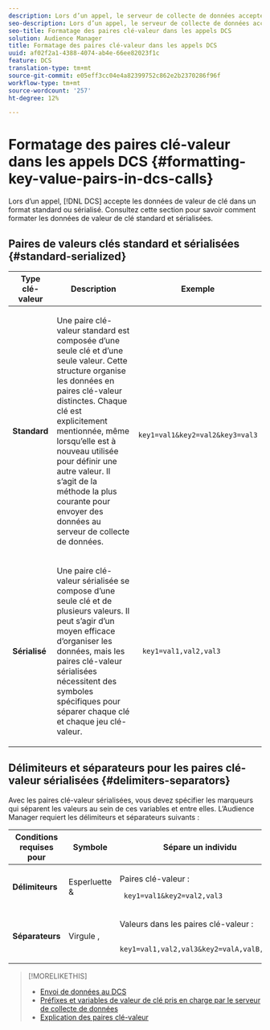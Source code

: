```yaml
---
description: Lors d’un appel, le serveur de collecte de données accepte les données de valeur de clé dans un format standard ou sérialisé. Consultez cette section pour savoir comment formater les données de valeur de clé standard et sérialisées.
seo-description: Lors d’un appel, le serveur de collecte de données accepte les données de valeur de clé dans un format standard ou sérialisé. Consultez cette section pour savoir comment formater les données de valeur de clé standard et sérialisées.
seo-title: Formatage des paires clé-valeur dans les appels DCS
solution: Audience Manager
title: Formatage des paires clé-valeur dans les appels DCS
uuid: af02f2a1-4388-4074-ab4e-66ee82023f1c
feature: DCS
translation-type: tm+mt
source-git-commit: e05eff3cc04e4a82399752c862e2b2370286f96f
workflow-type: tm+mt
source-wordcount: '257'
ht-degree: 12%

---
```



# Formatage des paires clé-valeur dans les appels DCS {#formatting-key-value-pairs-in-dcs-calls}

Lors d’un appel, [!DNL DCS] accepte les données de valeur de clé dans un format standard ou sérialisé. Consultez cette section pour savoir comment formater les données de valeur de clé standard et sérialisées.

## Paires de valeurs clés standard et sérialisées {#standard-serialized}

<table id="table_A220F9B359F34C6EA7B83618FC22EE3A"> 
 <thead> 
  <tr> 
   <th colname="col1" class="entry"> Type clé-valeur </th> 
   <th colname="col2" class="entry"> Description </th> 
   <th colname="col3" class="entry"> Exemple </th> 
  </tr> 
 </thead>
 <tbody> 
  <tr> 
   <td colname="col1"> <b>Standard</b> </td> 
   <td colname="col2"> <p>Une paire clé-valeur standard est composée d’une seule clé et d’une seule valeur. Cette structure organise les données en paires clé-valeur distinctes. Chaque clé est explicitement mentionnée, même lorsqu’elle est à nouveau utilisée pour définir une autre valeur. Il s’agit de la méthode la plus courante pour envoyer des données au serveur de collecte de données. </p> </td>
   <td colname="col3"> <code> key1=val1&amp;key2=val2&amp;key3=val3</code> </td>
  </tr>
  <tr> 
   <td colname="col1"> <b>Sérialisé</b> </td> 
   <td colname="col2"> <p>Une paire clé-valeur sérialisée se compose d’une seule clé et de plusieurs valeurs. Il peut s’agir d’un moyen efficace d’organiser les données, mais les paires clé-valeur sérialisées nécessitent des symboles spécifiques pour séparer chaque clé et chaque jeu clé-valeur. </p> </td> 
   <td colname="col3"> <code> key1=val1,val2,val3</code> </td> 
  </tr>
 </tbody>
</table>

## Délimiteurs et séparateurs pour les paires clé-valeur sérialisées {#delimiters-separators}

Avec les paires clé-valeur sérialisées, vous devez spécifier les marqueurs qui séparent les valeurs au sein de ces variables et entre elles. L’Audience Manager requiert les délimiteurs et séparateurs suivants :

<table id="table_8FD4E6B9506943AEA619D4089913ECBC"> 
 <thead> 
  <tr> 
   <th colname="col1" class="entry"> Conditions requises pour </th> 
   <th colname="col2" class="entry"> Symbole </th> 
   <th colname="col3" class="entry"> Sépare un individu </th> 
  </tr>
 </thead>
 <tbody> 
  <tr> 
   <td colname="col1"><b>Délimiteurs</b> </td> 
   <td colname="col2"> Esperluette &amp; </td> 
   <td colname="col3"> <p>Paires clé-valeur : </p> <p><code> key1=val1&amp;key2=val2,val3</code> </p> </td> 
  </tr> 
  <tr> 
   <td colname="col1"><b>Séparateurs</b> </td> 
   <td colname="col2"> Virgule , </td> 
   <td colname="col3"> <p>Valeurs dans les paires clé-valeur : </p> <p><code> key1=val1,val2,val3&amp;key2=valA,valB,valC</code> </p> </td> 
  </tr> 
 </tbody> 
</table>

>[!MORELIKETHIS]
>
>* [Envoi de données au DCS](../../../api/dcs-intro/dcs-event-calls/dcs-url-send.md)
>* [Préfixes et variables de valeur de clé pris en charge par le serveur de collecte de données](../../../api/dcs-intro/dcs-api-reference/dcs-keys.md)
>* [Explication des paires clé-valeur](../../../reference/key-value-pairs-explained.md)

